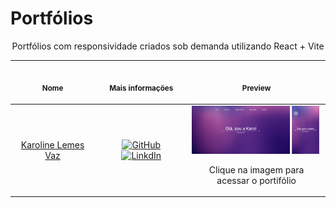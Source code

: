 # Portfólios

<p align="center">
  Portfólios com responsividade criados sob demanda utilizando React + Vite<br>
  <table>
      <thead>
        <tr>
          <th align="center">
            <img width="300" height="1"> 
            <p> 
              <small>
                Nome
              </small>
            </p>
          </th>
          <th align="center">
            <img width="300" height="1">
            <p>
              <small>
                Mais informações
              </small>
            </p>
          </th>
          <th align="center">
            <img width="300" height="1"> 
            <p> 
              <small>
                Preview
              </small>
            </p>
          </th>
        </tr>
      </thead>
      <tbody>
        <tr>
          <td align="center">
            <a href="portfolio-karol">Karoline Lemes Vaz</a>
          </td>
          <td align="center">
            <a href="https://github.com/Karolvaz" target="_blank">
              <img src="https://img.shields.io/badge/GitHub-100000?style=for-the-badge&logo=github&logoColor=white" alt="GitHub" target="_blank">
            </a>
            <br>
            <a href="https://www.linkedin.com/in/karolinelemesvaz/" target="_blank">
              <img src="https://img.shields.io/badge/LinkedIn-0077B5?style=for-the-badge&logo=linkedin&logoColor=white" alt="LinkdIn" target="_blank">
            </a>
          </td>
          <td align="center">
            <a href="https://vj22-portfolio-karoline.vercel.app/" height="1px"><img width="600px" src="portfolio-karol/.github/preview.png" /></a>
            <p>Clique na imagem para acessar o portifólio</p>
          </td>
        </tr> 
      </tbody>   
  </table>
</p>
